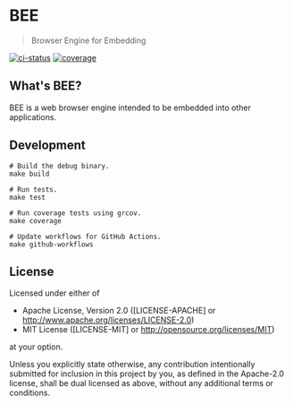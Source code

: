 # BEE

> Browser Engine for Embedding

[![ci-status](https://github.com/bee-browser/prototype/workflows/CI/badge.svg)](https://github.com/bee-browser/prototype/actions?workflow=CI)
[![coverage](https://coveralls.io/repos/github/bee-browser/prototype/badge.svg?branch=master)](https://coveralls.io/github/bee-browser/prototype?branch=master)

## What's BEE?

BEE is a web browser engine intended to be embedded into other applications.

## Development

```shell
# Build the debug binary.
make build

# Run tests.
make test

# Run coverage tests using grcov.
make coverage

# Update workflows for GitHub Actions.
make github-workflows
```

## License

Licensed under either of

* Apache License, Version 2.0
  ([LICENSE-APACHE] or http://www.apache.org/licenses/LICENSE-2.0)
* MIT License
  ([LICENSE-MIT] or http://opensource.org/licenses/MIT)

at your option.

Unless you explicitly state otherwise, any contribution intentionally submitted
for inclusion in this project by you, as defined in the Apache-2.0 license,
shall be dual licensed as above, without any additional terms or conditions.
